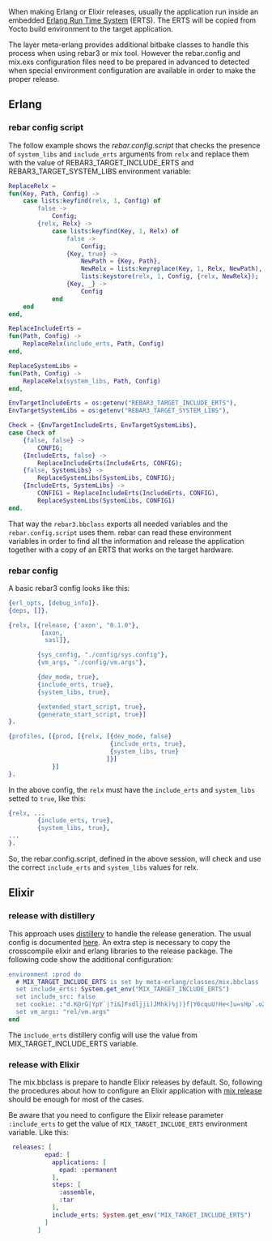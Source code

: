 When making Erlang or Elixir releases, usually the application run inside an embedded [Erlang Run Time System](https://erlang.org/doc/apps/erts/users_guide.html) (ERTS). The ERTS will be copied from Yocto build environment to the target application.

The layer meta-erlang provides additional bitbake classes to handle this process when using rebar3 or mix tool. However the rebar.config and mix.exs configuration files need to be prepared in advanced to detected when special environment configuration are available in order to make the proper release.

## Erlang

### rebar config script

The follow example shows the _rebar.config.script_ that checks the presence of `system_libs` and `include_erts` arguments from `relx` and replace them with the value of REBAR3_TARGET_INCLUDE_ERTS and REBAR3_TARGET_SYSTEM_LIBS environment variable:

```erlang
ReplaceRelx =
fun(Key, Path, Config) ->
    case lists:keyfind(relx, 1, Config) of
        false ->
            Config;
        {relx, Relx} ->
            case lists:keyfind(Key, 1, Relx) of
                false ->
                    Config;                
                {Key, true} ->
                    NewPath = {Key, Path},
                    NewRelx = lists:keyreplace(Key, 1, Relx, NewPath),                                   
                    lists:keystore(relx, 1, Config, {relx, NewRelx});
                {Key, _} ->
                    Config
            end
    end
end,

ReplaceIncludeErts =
fun(Path, Config) ->
    ReplaceRelx(include_erts, Path, Config)
end,

ReplaceSystemLibs =
fun(Path, Config) ->
    ReplaceRelx(system_libs, Path, Config)
end,

EnvTargetIncludeErts = os:getenv("REBAR3_TARGET_INCLUDE_ERTS"),
EnvTargetSystemLibs = os:getenv("REBAR3_TARGET_SYSTEM_LIBS"),

Check = {EnvTargetIncludeErts, EnvTargetSystemLibs},
case Check of
    {false, false} ->
        CONFIG;
    {IncludeErts, false} ->
        ReplaceIncludeErts(IncludeErts, CONFIG);
    {false, SystemLibs} ->
        ReplaceSystemLibs(SystemLibs, CONFIG);
    {IncludeErts, SystemLibs} ->
        CONFIG1 = ReplaceIncludeErts(IncludeErts, CONFIG),
        ReplaceSystemLibs(SystemLibs, CONFIG1)
end.
```

That way the `rebar3.bbclass` exports all needed variables and the `rebar.config.script` uses them. rebar can read these environment variables in order to find all the information and release the application together with a copy of an ERTS that works on the target hardware.

### rebar config

A basic rebar3 config looks like this:

```erlang
{erl_opts, [debug_info]}.
{deps, []}.

{relx, [{release, {'axon', "0.1.0"},
         [axon,
          sasl]},

        {sys_config, "./config/sys.config"},
        {vm_args, "./config/vm.args"},

        {dev_mode, true},
        {include_erts, true},
        {system_libs, true},

        {extended_start_script, true},
        {generate_start_script, true}]
}.

{profiles, [{prod, [{relx, [{dev_mode, false}
                            {include_erts, true},
                            {system_libs, true}
                           ]}]
            }]
}.
```

In the above config, the `relx` must have the `include_erts` and `system_libs` setted to `true`, like this:

```erlang
{relx, ...
        {include_erts, true},
        {system_libs, true},
...
}.
```

So, the rebar.config.script, defined in the above session, will check and use the correct `include_erts` and `system_libs` values for relx.

## Elixir

### release with distillery

This approach uses [distillery](https://github.com/bitwalker/distillery) to handle the release generation. The usual config is documented [here]( https://hexdocs.pm/distillery/introduction/installation.html). An extra step is necessary to copy the crosscompile elixir and erlang libraries to the release package. The following code show the additional configuration:

```erlang
environment :prod do
  # MIX_TARGET_INCLUDE_ERTS is set by meta-erlang/classes/mix.bbclass
  set include_erts: System.get_env("MIX_TARGET_INCLUDE_ERTS")
  set include_src: false
  set cookie: :"d.K@rG|YpY`|?i&]Fsdljji)JMhk)%j)}f|Y6cquU!He<]u=sHp`.o2p[I3ee]gD"
  set vm_args: "rel/vm.args"
end
```

The `include_erts` distillery config will use the value from MIX_TARGET_INCLUDE_ERTS variable.

### release with Elixir

The mix.bbclass is prepare to handle Elixir releases by default. So, following the procedures about how to configure an Elixir application with [mix release](https://hexdocs.pm/mix/Mix.Tasks.Release.html) should be enough for most of the cases.

Be aware that you need to configure the Elixir release parameter `:include_erts` to get the value of `MIX_TARGET_INCLUDE_ERTS` environment variable. Like this:

```elixir
 releases: [
          epad: [
            applications: [
              epad: :permanent
            ],
            steps: [
              :assemble,
              :tar
            ],
            include_erts: System.get_env("MIX_TARGET_INCLUDE_ERTS")
          ]
        ]
```
